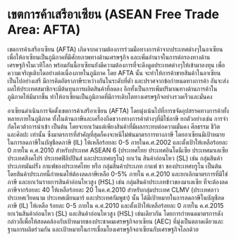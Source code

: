 เขตการค้าเสรีอาเซียน (ASEAN Free Trade Area: AFTA)
====

เขตการค้าเสรีอาเซียน (AFTA) เกิดจากความต้องการร่วมมือทางการค้าจากประเทศต่างๆในอาเซียน เพื่อให้อาเซียนเป็นภูมิภาคที่มีศักยภาพทางด้านเศรษฐกิจ และเพิ่มอำนาจในการต่อรองทางด้านเศรษฐกิจในเวทีโลก พร้อมกันนี้อาเซียนยังมีความต้องการที่จะดึงดูดประเทศต่างๆให้เข้ามาลงทุน เพื่อความเจริญเติบโตอย่างต่อเนื่องภายในภูมิภาค โดย AFTA นั้น จะทำให้การค้าขายสินค้าในอาเซียนเป็นไปอย่างเสรี มีการคิดอัตราภาษีระหว่างกันในระดับที่ต่ำ และปราศจากข้อกำหนดทางการค้า อันจะส่งผลให้ประเทศสมาชิกจะมีต้นทุนการผลิตสินค้าที่ลดลง อีกทั้งเป็นการเพิ่มปริมาณทางด้านการค้าในภูมิภาคให้มีมากขึ้น ทำให้อาเซียนเป็นภูมิภาคที่มีการเติบโตทางเศรษฐกิจอย่างรวดเร็วและมั่นคง  

อาเซียนดำเนินการจัดตั้งเขตการค้าเสรีอาเซียน (AFTA) โดยมุ่งเน้นไปที่การขจัดอุปสรรคทางการค้าทั้งหลายภายในภูมิภาค ทั้งในด้านภาษีและเครื่องกีดขวางทางการค้าต่างๆที่มิใช่ภาษี ยกตัวอย่างเช่น การจำกัดโควต้าการนำเข้า เป็นต้น โดยจะยกเว้นแต่เพียงสินค้าที่มีผลกระทบต่อความมั่นคง ศีลธรรม ชีวิต และศิลปะ เท่านั้น ซึ่งมาตรการที่สำคัญที่สุดก็คงจะหนีไม่พ้นมาตรการทางภาษี โดยอาเซียนมีเป้าหมายในการลดภาษีในบัญชีลดภาษี (IL) ให้เหลือร้อยละ 0-5 ภายในค.ศ.2002 และตั้งเป้าให้เหลือร้อยละ 0 ภายใน ค.ศ.2010 สำหรับประเทศ ASEAN 6 (ประเทศไทย ประเทศอินโดนีเซีย ประเทศมาเลเซีย ประเทศสิงคโปร์ ประเทศฟิลิปปินส์ และประเทศบรูไน) ยกเว้น สินค้าอ่อนไหว (SL) เช่น กลุ่มสินค้าประเภทมันฝรั่ง กาแฟของประเทศไทย หรือ กลุ่มสินค้าประเภท กาแฟ ชา ของประเทศบรูไน เป็นต้น โดยสินค้าประเภทนี้กำหนดให้ต้องลดภาษีเหลือ 0-5% ภายใน ค.ศ.2010 และยกเลิกมาตรการที่มิใช่ภาษี และยกเว้นรายการสินค้าอ่อนไหวสูง (HSL) เช่น กลุ่มสินค้าประเภทข้าวของมาเลเซีย ที่จะต้องลดภาษีจากร้อยละ 40 ให้เหลือร้อยละ 20 ในค.ศ.2010 สำหรับกลุ่มประเทศ CLMV (ประเทศลาว ประเทศเวียดนาม ประเทศเมียนมาร์ และประเทศกัมพูชา) นั้น ได้มีเป้าหมายในการลดภาษีในบัญชีลดภาษี (IL) ให้เหลือ ร้อยละ 0-5 ภายใน ค.ศ.2010 และตั้งเป้าให้เหลือร้อยละ 0 ภายใน ค.ศ.2015 ยกเว้นสินค้าอ่อนไหว (SL) และสินค้าอ่อนไหวสูง (HSL) เช่นเดียวกัน โดยการกำหนดมาตรการดังกล่าวก็เพื่อให้สอดคล้องกับเป้าหมายของประชาคมเศรษฐกิจอาเซียน (AEC) ที่มุ่งเป็นตลาดเดียวและฐานการผลิตร่วมกัน และเป้าหมายในการเชื่อมโยงเศรษฐกิจอาเซียนกับเศรษฐกิจโลกด้วย



<!--stackedit_data:
eyJoaXN0b3J5IjpbMTc4NDgwODY5NF19
-->